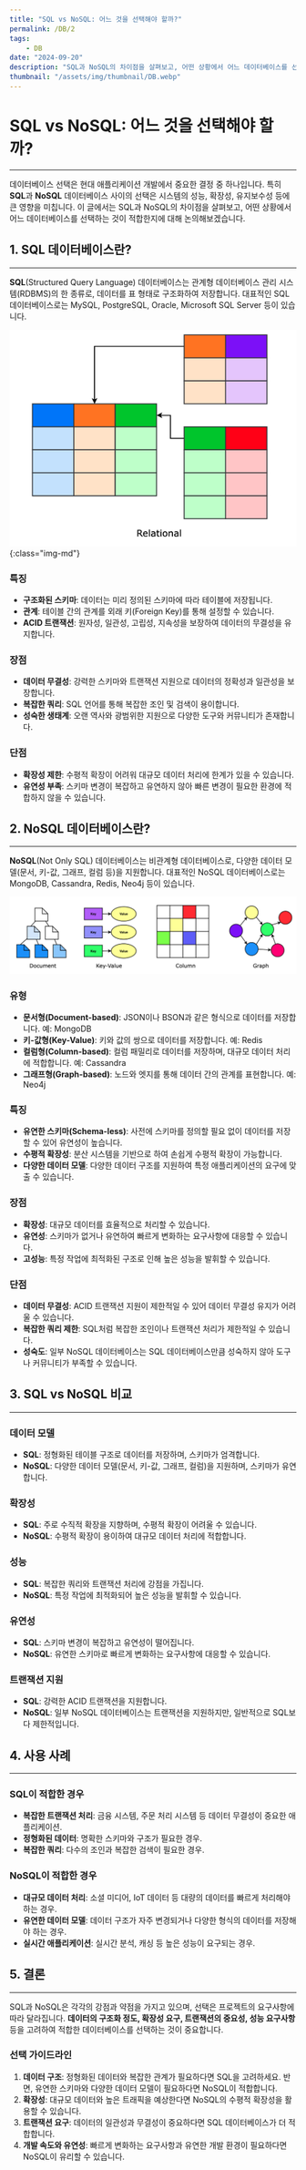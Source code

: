```yaml
---
title: "SQL vs NoSQL: 어느 것을 선택해야 할까?"
permalink: /DB/2
tags:
    - DB
date: "2024-09-20"
description: "SQL과 NoSQL의 차이점을 살펴보고, 어떤 상황에서 어느 데이터베이스를 선택하는 것이 적합한지에 대해 알아봅니다."
thumbnail: "/assets/img/thumbnail/DB.webp"
---
```


# SQL vs NoSQL: 어느 것을 선택해야 할까?
---

데이터베이스 선택은 현대 애플리케이션 개발에서 중요한 결정 중 하나입니다. 특히 **SQL**과 **NoSQL** 데이터베이스 사이의 선택은 시스템의 성능, 확장성, 유지보수성 등에 큰 영향을 미칩니다. 이 글에서는 SQL과 NoSQL의 차이점을 살펴보고, 어떤 상황에서 어느 데이터베이스를 선택하는 것이 적합한지에 대해 논의해보겠습니다.

## 1. SQL 데이터베이스란?
---

**SQL**(Structured Query Language) 데이터베이스는 관계형 데이터베이스 관리 시스템(RDBMS)의 한 종류로, 데이터를 표 형태로 구조화하여 저장합니다. 대표적인 SQL 데이터베이스로는 MySQL, PostgreSQL, Oracle, Microsoft SQL Server 등이 있습니다.

![SQL](/assets/img/posts/DB/2/1.webp "SQL"){:class="img-md"}

### 특징
- **구조화된 스키마**: 데이터는 미리 정의된 스키마에 따라 테이블에 저장됩니다.
- **관계**: 테이블 간의 관계를 외래 키(Foreign Key)를 통해 설정할 수 있습니다.
- **ACID 트랜잭션**: 원자성, 일관성, 고립성, 지속성을 보장하여 데이터의 무결성을 유지합니다.

### 장점
- **데이터 무결성**: 강력한 스키마와 트랜잭션 지원으로 데이터의 정확성과 일관성을 보장합니다.
- **복잡한 쿼리**: SQL 언어를 통해 복잡한 조인 및 검색이 용이합니다.
- **성숙한 생태계**: 오랜 역사와 광범위한 지원으로 다양한 도구와 커뮤니티가 존재합니다.

### 단점
- **확장성 제한**: 수평적 확장이 어려워 대규모 데이터 처리에 한계가 있을 수 있습니다.
- **유연성 부족**: 스키마 변경이 복잡하고 유연하지 않아 빠른 변경이 필요한 환경에 적합하지 않을 수 있습니다.

## 2. NoSQL 데이터베이스란?
---

**NoSQL**(Not Only SQL) 데이터베이스는 비관계형 데이터베이스로, 다양한 데이터 모델(문서, 키-값, 그래프, 컬럼 등)을 지원합니다. 대표적인 NoSQL 데이터베이스로는 MongoDB, Cassandra, Redis, Neo4j 등이 있습니다.

![NoSQL](/assets/img/posts/DB/2/2.webp "NoSQL")

### 유형
- **문서형(Document-based)**: JSON이나 BSON과 같은 형식으로 데이터를 저장합니다. 예: MongoDB
- **키-값형(Key-Value)**: 키와 값의 쌍으로 데이터를 저장합니다. 예: Redis
- **컬럼형(Column-based)**: 컬럼 패밀리로 데이터를 저장하며, 대규모 데이터 처리에 적합합니다. 예: Cassandra
- **그래프형(Graph-based)**: 노드와 엣지를 통해 데이터 간의 관계를 표현합니다. 예: Neo4j

### 특징
- **유연한 스키마(Schema-less)**: 사전에 스키마를 정의할 필요 없이 데이터를 저장할 수 있어 유연성이 높습니다.
- **수평적 확장성**: 분산 시스템을 기반으로 하여 손쉽게 수평적 확장이 가능합니다.
- **다양한 데이터 모델**: 다양한 데이터 구조를 지원하여 특정 애플리케이션의 요구에 맞출 수 있습니다.

### 장점
- **확장성**: 대규모 데이터를 효율적으로 처리할 수 있습니다.
- **유연성**: 스키마가 없거나 유연하여 빠르게 변화하는 요구사항에 대응할 수 있습니다.
- **고성능**: 특정 작업에 최적화된 구조로 인해 높은 성능을 발휘할 수 있습니다.

### 단점
- **데이터 무결성**: ACID 트랜잭션 지원이 제한적일 수 있어 데이터 무결성 유지가 어려울 수 있습니다.
- **복잡한 쿼리 제한**: SQL처럼 복잡한 조인이나 트랜잭션 처리가 제한적일 수 있습니다.
- **성숙도**: 일부 NoSQL 데이터베이스는 SQL 데이터베이스만큼 성숙하지 않아 도구나 커뮤니티가 부족할 수 있습니다.

## 3. SQL vs NoSQL 비교
---

### 데이터 모델
- **SQL**: 정형화된 테이블 구조로 데이터를 저장하며, 스키마가 엄격합니다.
- **NoSQL**: 다양한 데이터 모델(문서, 키-값, 그래프, 컬럼)을 지원하며, 스키마가 유연합니다.

### 확장성
- **SQL**: 주로 수직적 확장을 지향하며, 수평적 확장이 어려울 수 있습니다.
- **NoSQL**: 수평적 확장이 용이하여 대규모 데이터 처리에 적합합니다.

### 성능
- **SQL**: 복잡한 쿼리와 트랜잭션 처리에 강점을 가집니다.
- **NoSQL**: 특정 작업에 최적화되어 높은 성능을 발휘할 수 있습니다.

### 유연성
- **SQL**: 스키마 변경이 복잡하고 유연성이 떨어집니다.
- **NoSQL**: 유연한 스키마로 빠르게 변화하는 요구사항에 대응할 수 있습니다.

### 트랜잭션 지원
- **SQL**: 강력한 ACID 트랜잭션을 지원합니다.
- **NoSQL**: 일부 NoSQL 데이터베이스는 트랜잭션을 지원하지만, 일반적으로 SQL보다 제한적입니다.

## 4. 사용 사례
---

### SQL이 적합한 경우
- **복잡한 트랜잭션 처리**: 금융 시스템, 주문 처리 시스템 등 데이터 무결성이 중요한 애플리케이션.
- **정형화된 데이터**: 명확한 스키마와 구조가 필요한 경우.
- **복잡한 쿼리**: 다수의 조인과 복잡한 검색이 필요한 경우.

### NoSQL이 적합한 경우
- **대규모 데이터 처리**: 소셜 미디어, IoT 데이터 등 대량의 데이터를 빠르게 처리해야 하는 경우.
- **유연한 데이터 모델**: 데이터 구조가 자주 변경되거나 다양한 형식의 데이터를 저장해야 하는 경우.
- **실시간 애플리케이션**: 실시간 분석, 캐싱 등 높은 성능이 요구되는 경우.

## 5. 결론
---

SQL과 NoSQL은 각각의 강점과 약점을 가지고 있으며, 선택은 프로젝트의 요구사항에 따라 달라집니다. **데이터의 구조화 정도, 확장성 요구, 트랜잭션의 중요성, 성능 요구사항** 등을 고려하여 적합한 데이터베이스를 선택하는 것이 중요합니다.

### 선택 가이드라인
1. **데이터 구조**: 정형화된 데이터와 복잡한 관계가 필요하다면 SQL을 고려하세요. 반면, 유연한 스키마와 다양한 데이터 모델이 필요하다면 NoSQL이 적합합니다.
2. **확장성**: 대규모 데이터와 높은 트래픽을 예상한다면 NoSQL의 수평적 확장성을 활용할 수 있습니다.
3. **트랜잭션 요구**: 데이터의 일관성과 무결성이 중요하다면 SQL 데이터베이스가 더 적합합니다.
4. **개발 속도와 유연성**: 빠르게 변화하는 요구사항과 유연한 개발 환경이 필요하다면 NoSQL이 유리할 수 있습니다.
